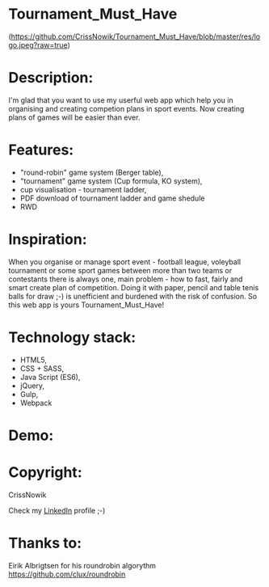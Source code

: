 # Tournament_Must_Have 
(https://github.com/CrissNowik/Tournament_Must_Have/blob/master/res/logo.jpeg?raw=true)

Description:
=============
I'm glad that you want to use my userful web app which help you in organising and creating competion plans in sport events. Now creating plans of games will be easier than ever.

Features:
=========
*  "round-robin" game system (Berger table),
*  "tournament" game system (Cup formula, KO system),
*  cup visualisation - tournament ladder, 
*  PDF download of tournament ladder and game shedule
*  RWD 

Inspiration:
============
When you organise or manage sport event - football league, voleyball tournament or some sport games between more than two teams or contestants there is always one, main problem - how to fast, fairly and smart create plan of competition. Doing it with paper, pencil and table tenis balls for draw ;-) is unefficient and burdened with the risk of confusion. So this web app is yours Tournament_Must_Have!

Technology stack:
=============
* HTML5,
* CSS + SASS,
* Java Script (ES6),
* jQuery,
* Gulp,
* Webpack

Demo:
=====


Copyright:
==========
CrissNowik

Check my [LinkedIn] profile ;-)


Thanks to:
==========
Eirik Albrigtsen for his roundrobin algorythm https://github.com/clux/roundrobin

[LinkedIn]: <https://www.linkedin.com/in/krzysztof-nowicki-0a5a9a164/>